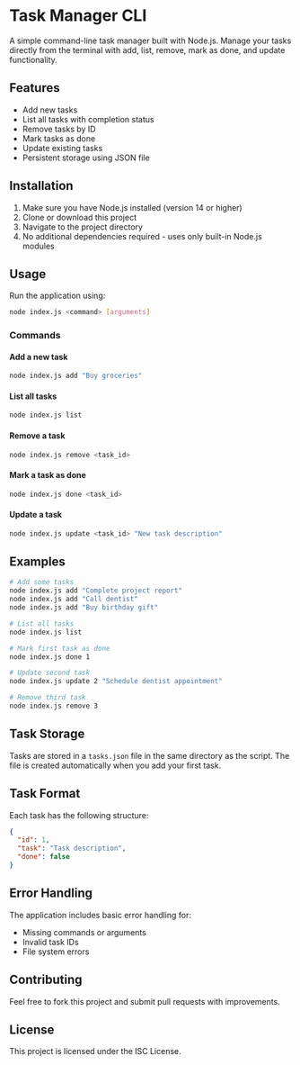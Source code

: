 # Task Manager CLI

A simple command-line task manager built with Node.js. Manage your tasks directly from the terminal with add, list, remove, mark as done, and update functionality.

## Features

- Add new tasks
- List all tasks with completion status
- Remove tasks by ID
- Mark tasks as done
- Update existing tasks
- Persistent storage using JSON file

## Installation

1. Make sure you have Node.js installed (version 14 or higher)
2. Clone or download this project
3. Navigate to the project directory
4. No additional dependencies required - uses only built-in Node.js modules

## Usage

Run the application using:

```bash
node index.js <command> [arguments]
```

### Commands

#### Add a new task
```bash
node index.js add "Buy groceries"
```

#### List all tasks
```bash
node index.js list
```

#### Remove a task
```bash
node index.js remove <task_id>
```

#### Mark a task as done
```bash
node index.js done <task_id>
```

#### Update a task
```bash
node index.js update <task_id> "New task description"
```

## Examples

```bash
# Add some tasks
node index.js add "Complete project report"
node index.js add "Call dentist"
node index.js add "Buy birthday gift"

# List all tasks
node index.js list

# Mark first task as done
node index.js done 1

# Update second task
node index.js update 2 "Schedule dentist appointment"

# Remove third task
node index.js remove 3
```

## Task Storage

Tasks are stored in a `tasks.json` file in the same directory as the script. The file is created automatically when you add your first task.

## Task Format

Each task has the following structure:
```json
{
  "id": 1,
  "task": "Task description",
  "done": false
}
```

## Error Handling

The application includes basic error handling for:
- Missing commands or arguments
- Invalid task IDs
- File system errors

## Contributing

Feel free to fork this project and submit pull requests with improvements.

## License

This project is licensed under the ISC License.
